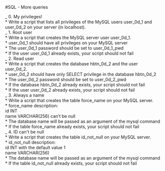 #SQL - More queries 

_  0. My privileges! <br>
    * Write a script that lists all privileges of the MySQL users user_0d_1 and user_0d_2 on your server (in localhost). <br>
_  1. Root user <br>
    * Write a script that creates the MySQL server user user_0d_1. <br>
        * user_0d_1 should have all privileges on your MySQL server <br>
        * The user_0d_1 password should be set to user_0d_1_pwd <br>
        * If the user user_0d_1 already exists, your script should not fail <br>
_  2. Read user <br>
    * Write a script that creates the database hbtn_0d_2 and the user user_0d_2.<br>
        * user_0d_2 should have only SELECT privilege in the database hbtn_0d_2<br>
        * The user_0d_2 password should be set to user_0d_2_pwd<br>
        * If the database hbtn_0d_2 already exists, your script should not fail<br>
        * If the user user_0d_2 already exists, your script should not fail<br>
_  3. Always a name <br>
    * Write a script that creates the table force_name on your MySQL server.<br>
        * force_name description:<br>
            id INT<br>
            name VARCHAR(256) can’t be null<br>
        * The database name will be passed as an argument of the mysql command<br>
        * If the table force_name already exists, your script should not fail<br>
_ 4. ID can't be null <br>
    * Write a script that creates the table id_not_null on your MySQL server.<br>
        * id_not_null description:<br>
            id INT with the default value 1 <br>
            name VARCHAR(256)<br>
        * The database name will be passed as an argument of the mysql command<br>
        * If the table id_not_null already exists, your script should not fail<br>
